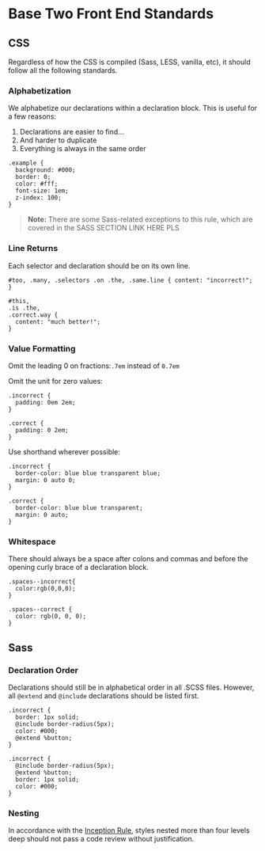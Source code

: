 # Base Two Front End Standards #

## CSS ##
Regardless of how the CSS is compiled (Sass, LESS, vanilla, etc), it should follow all the following standards.

### Alphabetization ###
We alphabetize our declarations within a declaration block. This is useful for a few reasons:

 1. Declarations are easier to find...
 2. And harder to duplicate
 3. Everything is always in the same order

```
.example {
  background: #000;
  border: 0;
  color: #fff;
  font-size: 1em;
  z-index: 100;
}
```

> **Note:**
> There are some Sass-related exceptions to this rule, which are covered in the SASS SECTION LINK HERE PLS

### Line Returns ###
Each selector and declaration should be on its own line.

```
#too, .many, .selectors .on .the, .same.line { content: "incorrect!"; }

#this,
.is .the,
.correct.way {
  content: "much better!";
}
```

### Value Formatting ###
Omit the leading 0 on fractions:`.7em` instead of `0.7em`

Omit the unit for zero values:
```
.incorrect {
  padding: 0em 2em;
}

.correct {
  padding: 0 2em;
}
```

Use shorthand wherever possible:

```
.incorrect {
  border-color: blue blue transparent blue;
  margin: 0 auto 0;
}

.correct {
  border-color: blue blue transparent;
  margin: 0 auto;
}
```

### Whitespace ###

There should always be a space after colons and commas and before the opening curly brace of a declaration block.
```
.spaces--incorrect{
  color:rgb(0,0,0);
}

.spaces--correct {
  color: rgb(0, 0, 0);
}
```

## Sass ##

### Declaration Order ###
Declarations should still be in alphabetical order in all .SCSS files. However, all `@extend` and `@include` declarations should be listed first.

```
.incorrect {
  border: 1px solid;
  @include border-radius(5px);
  color: #000;
  @extend %button;
}

.incorrect {
  @include border-radius(5px);
  @extend %button;
  border: 1px solid;
  color: #000;
}
```

### Nesting ###
In accordance with the [Inception Rule](http://thesassway.com/beginner/the-inception-rule), styles nested more than four levels deep should not pass a code review without justification.